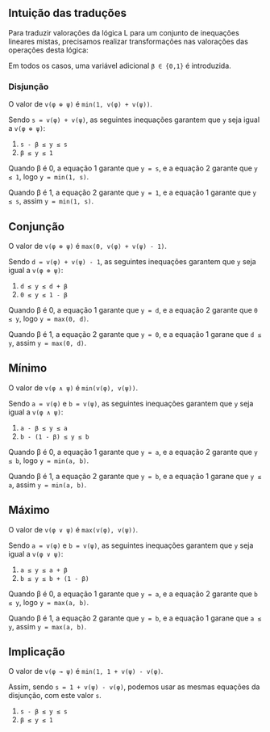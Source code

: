 
## Intuição das traduções

Para traduzir valorações da lógica L para um conjunto de inequações lineares mistas,
precisamos realizar transformações nas valorações das operações desta lógica:

Em todos os casos, uma variável adicional `β ∈ {0,1}` é introduzida.

### Disjunção

O valor de `v(φ ⊕ ψ)` é `min(1, v(φ) + v(ψ))`.

Sendo `s = v(φ) + v(ψ)`, as seguintes inequações garantem que
`y` seja igual a `v(φ ⊕ ψ)`:

1. `s - β ≤ y ≤ s`
2. `β ≤ y ≤ 1`

Quando β é 0, a equação 1 garante que `y = s`,
e a equação 2 garante que `y ≤ 1`, logo `y = min(1, s)`.

Quando β é 1, a equação 2 garante que `y = 1`,
e a equação 1 garante que `y ≤ s`, assim `y = min(1, s)`.

## Conjunção

O valor de `v(φ ⊗ ψ)` é `max(0, v(φ) + v(ψ) - 1)`.

Sendo `d = v(φ) + v(ψ) - 1`, as seguintes inequações garantem que
`y` seja igual a `v(φ ⊗ ψ)`:

1. `d ≤ y ≤ d + β`
2. `0 ≤ y ≤ 1 - β`

Quando β é 0, a equação 1 garante que `y = d`,
e a equação 2 garante que `0 ≤ y`, logo `y = max(0, d)`.

Quando β é 1, a equação 2 garante que `y = 0`,
e a equação 1 garane que `d ≤ y`, assim `y = max(0, d)`.

## Mínimo

O valor de `v(φ ∧ ψ)` é `min(v(φ), v(ψ))`.

Sendo `a = v(φ)` e `b = v(ψ)`, as seguintes inequações garantem que
`y` seja igual a `v(φ ∧ ψ)`:

1. `a - β ≤ y ≤ a`
2. `b - (1 - β) ≤ y ≤ b`

Quando β é 0, a equação 1 garante que `y = a`,
e a equação 2 garante que `y ≤ b`, logo `y = min(a, b)`.

Quando β é 1, a equação 2 garante que `y = b`,
e a equação 1 garane que `y ≤ a`, assim `y = min(a, b)`.

## Máximo

O valor de `v(φ ∨ ψ)` é `max(v(φ), v(ψ))`.

Sendo `a = v(φ)` e `b = v(ψ)`, as seguintes inequações garantem que
`y` seja igual a `v(φ ∨ ψ)`:

1. `a ≤ y ≤ a + β`
2. `b ≤ y ≤ b + (1 - β)`

Quando β é 0, a equação 1 garante que `y = a`,
e a equação 2 garante que `b ≤ y`, logo `y = max(a, b)`.

Quando β é 1, a equação 2 garante que `y = b`,
e a equação 1 garane que `a ≤ y`, assim `y = max(a, b)`.

## Implicação

O valor de `v(φ → ψ)` é `min(1, 1 + v(ψ) - v(φ)`.

Assim, sendo `s = 1 + v(ψ) - v(φ)`, podemos usar
as mesmas equações da disjunção, com este valor `s`.

1. `s - β ≤ y ≤ s`
2. `β ≤ y ≤ 1`
